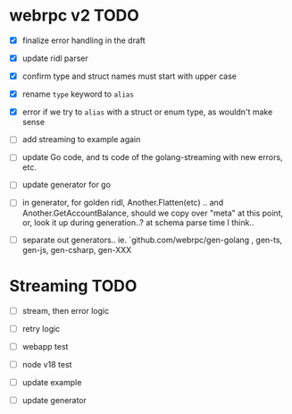 webrpc v2 TODO
==============

- [x] finalize error handling in the draft
- [x] update ridl parser
- [x] confirm type and struct names must start with upper case
- [x] rename `type` keyword to `alias`
- [x] error if we try to `alias` with a struct or enum type, as wouldn't make sense

- [ ] add streaming to example again
- [ ] update Go code, and ts code of the golang-streaming with new errors, etc.


- [ ] update generator for go
- [ ] in generator, for golden ridl, Another.Flatten(etc) .. and Another.GetAccountBalance, should we copy over "meta" at this point, or, look it up during generation..? at schema parse time I think..

- [ ] separate out generators.. ie. `github.com/webrpc/gen-golang , gen-ts, gen-js, gen-csharp, gen-XXX


Streaming TODO
==============
- [ ] stream, then error logic
- [ ] retry logic
- [ ] webapp test
- [ ] node v18 test

- [ ] update example
- [ ] update generator

